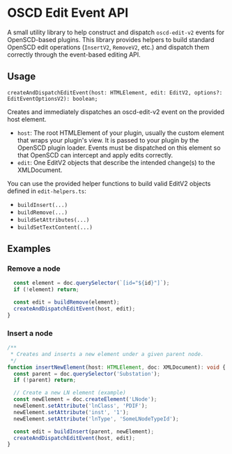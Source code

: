 # OSCD Edit Event API

A small utility library to help construct and dispatch `oscd-edit-v2` events for OpenSCD-based plugins. This library provides helpers to build standard OpenSCD edit operations (`InsertV2`, `RemoveV2`, etc.) and dispatch them correctly through the event-based editing API.

## Usage

```
createAndDispatchEditEvent(host: HTMLElement, edit: EditV2, options?: EditEventOptionsV2): boolean;
```

Creates and immediately dispatches an oscd-edit-v2 event on the provided host element.

- `host`: The root HTMLElement of your plugin, usually the custom element that wraps your plugin's view. It is passed to your plugin by the OpenSCD plugin loader. Events must be dispatched on this element so that OpenSCD can intercept and apply edits correctly.
- `edit`: One EditV2 objects that describe the intended change(s) to the XMLDocument.

You can use the provided helper functions to build valid EditV2 objects defined in `edit-helpers.ts`:

- `buildInsert(...)`
- `buildRemove(...)`
- `buildSetAttributes(...)`
- `buildSetTextContent(...)`

## Examples

### Remove a node

```ts
  const element = doc.querySelector(`[id="${id}"]`);
  if (!element) return;

  const edit = buildRemove(element);
  createAndDispatchEditEvent(host, edit);
}
```

### Insert a node

```ts
/**
 * Creates and inserts a new element under a given parent node.
 */
function insertNewElement(host: HTMLElement, doc: XMLDocument): void {
  const parent = doc.querySelector('Substation');
  if (!parent) return;

  // Create a new LN element (example)
  const newElement = doc.createElement('LNode');
  newElement.setAttribute('lnClass', 'PDIF');
  newElement.setAttribute('inst', '1');
  newElement.setAttribute('lnType', 'SomeLNodeTypeId');

  const edit = buildInsert(parent, newElement);
  createAndDispatchEditEvent(host, edit);
}
```
